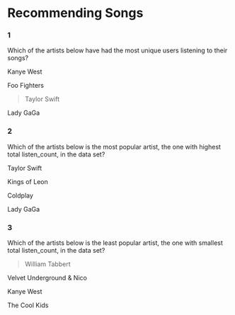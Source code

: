 # Recommending Songs

### 1

Which of the artists below have had the most unique users listening to their songs?

Kanye West


Foo Fighters


>Taylor Swift


Lady GaGa


### 2

Which of the artists below is the most popular artist, the one with highest total listen_count, in the data set?

Taylor Swift


Kings of Leon


Coldplay


Lady GaGa


### 3

Which of the artists below is the least popular artist, the one with smallest total listen_count, in the data set?

>William Tabbert


Velvet Underground & Nico


Kanye West


The Cool Kids